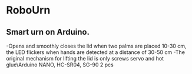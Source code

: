 # RoboUrn
## Smart urn on Arduino.
-Opens and smoothly closes the lid when two palms are placed 10-30 cm, the LED flickers when hands are detected at a distance of 30-50 cm  \-The original mechanism for lifting the lid is only screws servo and hot glue\Arduino NANO, HC-SR04, SG-90 2 pcs
